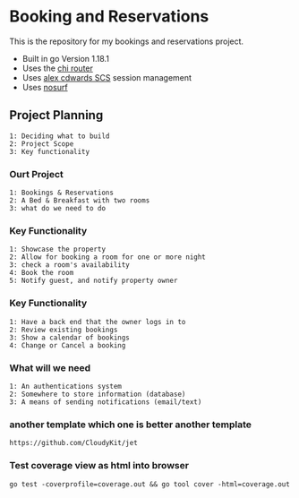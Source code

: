 # Booking and Reservations

This is the repository for my bookings and reservations project.

- Built in go Version 1.18.1
- Uses the [chi router](https://github.com/go-chi/chi/v5)
- Uses [alex cdwards SCS](https://github.com/alexedwards/scs/v2) session management
- Uses [nosurf](https://github.com/choi2k/nosurf)

## Project Planning

    1: Deciding what to build
    2: Project Scope
    3: Key functionality

### Ourt Project

    1: Bookings & Reservations
    2: A Bed & Breakfast with two rooms
    3: what do we need to do

### Key Functionality

    1: Showcase the property
    2: Allow for booking a room for one or more night
    3: check a room's availability
    4: Book the room
    5: Notify guest, and notify property owner

### Key Functionality

    1: Have a back end that the owner logs in to
    2: Review existing bookings
    3: Show a calendar of bookings
    4: Change or Cancel a booking

### What will we need

    1: An authentications system
    2: Somewhere to store information (database)
    3: A means of sending notifications (email/text)

### another template which one is better another template

    https://github.com/CloudyKit/jet

### Test coverage view as html into browser
    go test -coverprofile=coverage.out && go tool cover -html=coverage.out

